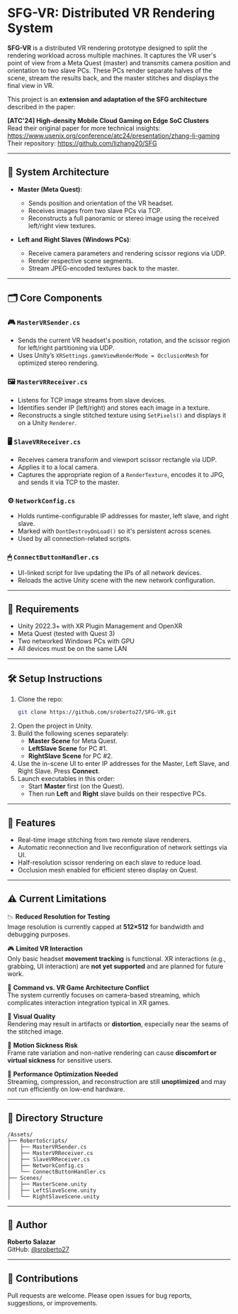 
# SFG-VR: Distributed VR Rendering System

**SFG-VR** is a distributed VR rendering prototype designed to split the rendering workload across multiple machines. It captures the VR user's point of view from a Meta Quest (master) and transmits camera position and orientation to two slave PCs. These PCs render separate halves of the scene, stream the results back, and the master stitches and displays the final view in VR.

This project is an **extension and adaptation of the SFG architecture** described in the paper:

**[ATC'24] High-density Mobile Cloud Gaming on Edge SoC Clusters**  
Read their original paper for more technical insights: https://www.usenix.org/conference/atc24/presentation/zhang-li-gaming  
Their repository: https://github.com/lizhang20/SFG

---

## 🧩 System Architecture

- **Master (Meta Quest)**:
  - Sends position and orientation of the VR headset.
  - Receives images from two slave PCs via TCP.
  - Reconstructs a full panoramic or stereo image using the received left/right view textures.
  
- **Left and Right Slaves (Windows PCs)**:
  - Receive camera parameters and rendering scissor regions via UDP.
  - Render respective scene segments.
  - Stream JPEG-encoded textures back to the master.

---

## 🗂️ Core Components

### 🎮 `MasterVRSender.cs`
- Sends the current VR headset's position, rotation, and the scissor region for left/right partitioning via UDP.
- Uses Unity’s `XRSettings.gameViewRenderMode = OcclusionMesh` for optimized stereo rendering.

### 🖼 `MasterVRReceiver.cs`
- Listens for TCP image streams from slave devices.
- Identifies sender IP (left/right) and stores each image in a texture.
- Reconstructs a single stitched texture using `SetPixels()` and displays it on a Unity `Renderer`.

### 🖥 `SlaveVRReceiver.cs`
- Receives camera transform and viewport scissor rectangle via UDP.
- Applies it to a local camera.
- Captures the appropriate region of a `RenderTexture`, encodes it to JPG, and sends it via TCP to the master.

### ⚙️ `NetworkConfig.cs`
- Holds runtime-configurable IP addresses for master, left slave, and right slave.
- Marked with `DontDestroyOnLoad()` so it's persistent across scenes.
- Used by all connection-related scripts.

### 🖱 `ConnectButtonHandler.cs`
- UI-linked script for live updating the IPs of all network devices.
- Reloads the active Unity scene with the new network configuration.

---

## 🧪 Requirements

- Unity 2022.3+ with XR Plugin Management and OpenXR
- Meta Quest (tested with Quest 3)
- Two networked Windows PCs with GPU
- All devices must be on the same LAN

---

## 🛠 Setup Instructions

1. Clone the repo:
   ```bash
   git clone https://github.com/sroberto27/SFG-VR.git
   ```
2. Open the project in Unity.
3. Build the following scenes separately:
   - **Master Scene** for Meta Quest.
   - **LeftSlave Scene** for PC #1.
   - **RightSlave Scene** for PC #2.
4. Use the in-scene UI to enter IP addresses for the Master, Left Slave, and Right Slave. Press **Connect**.
5. Launch executables in this order:
   - Start **Master** first (on the Quest).
   - Then run **Left** and **Right** slave builds on their respective PCs.

---

## 📸 Features

- Real-time image stitching from two remote slave renderers.
- Automatic reconnection and live reconfiguration of network settings via UI.
- Half-resolution scissor rendering on each slave to reduce load.
- Occlusion mesh enabled for efficient stereo display on Quest.

---

## ⚠️ Current Limitations

📉 **Reduced Resolution for Testing**  
Image resolution is currently capped at **512×512** for bandwidth and debugging purposes.

🎮 **Limited VR Interaction**  
Only basic headset **movement tracking** is functional. XR interactions (e.g., grabbing, UI interaction) are **not yet supported** and are planned for future work.

🧠 **Command vs. VR Game Architecture Conflict**  
The system currently focuses on camera-based streaming, which complicates interaction integration typical in XR games.

🎨 **Visual Quality**  
Rendering may result in artifacts or **distortion**, especially near the seams of the stitched image.

🤢 **Motion Sickness Risk**  
Frame rate variation and non-native rendering can cause **discomfort or virtual sickness** for sensitive users.

🚀 **Performance Optimization Needed**  
Streaming, compression, and reconstruction are still **unoptimized** and may not run efficiently on low-end hardware.

---

## 📁 Directory Structure

```
/Assets/
├── RobertoScripts/
│   ├── MasterVRSender.cs
│   ├── MasterVRReceiver.cs
│   ├── SlaveVRReceiver.cs
│   ├── NetworkConfig.cs
│   └── ConnectButtonHandler.cs
├── Scenes/
│   ├── MasterScene.unity
│   ├── LeftSlaveScene.unity
│   └── RightSlaveScene.unity
```

---

## 🧠 Author

**Roberto Salazar**  
GitHub: [@sroberto27](https://github.com/sroberto27)

---

## 🙌 Contributions

Pull requests are welcome. Please open issues for bug reports, suggestions, or improvements.
